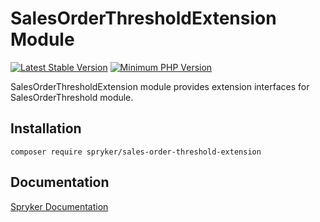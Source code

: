 # SalesOrderThresholdExtension Module
[![Latest Stable Version](https://poser.pugx.org/spryker/sales-order-threshold-extension/v/stable.svg)](https://packagist.org/packages/spryker/sales-order-threshold-extension)
[![Minimum PHP Version](https://img.shields.io/badge/php-%3E%3D%207.4-8892BF.svg)](https://php.net/)

SalesOrderThresholdExtension module provides extension interfaces for SalesOrderThreshold module.

## Installation

```
composer require spryker/sales-order-threshold-extension
```

## Documentation

[Spryker Documentation](https://docs.spryker.com)
